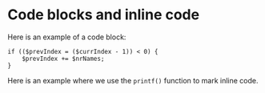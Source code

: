 ---
---
Code blocks and inline code
=========================

Here is an example of a code block:

    if (($prevIndex = ($currIndex - 1)) < 0) {
        $prevIndex += $nrNames;
    }

Here is an example where we use the `printf()` function to mark inline code.
